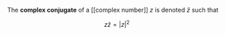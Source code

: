 The **complex conjugate** of a [[complex number]] $z$ is denoted $\bar{z}$ such that

$$
z\bar{z}=|z|^2
$$